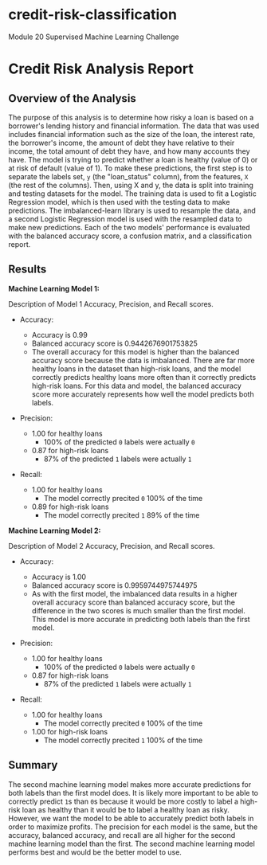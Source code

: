 # credit-risk-classification
Module 20 Supervised Machine Learning Challenge



# Credit Risk Analysis Report

## Overview of the Analysis

The purpose of this analysis is to determine  how risky a loan is based on a borrower's lending history and financial information. The data that was used includes financial information such as the size of the loan, the interest rate, the borrower's income, the amount of debt they have relative to their income, the total amount of debt they have, and how many accounts they have. The model is trying to predict whether a loan is healthy (value of 0) or at risk of default (value of 1). To make these predictions, the first step is to separate the labels set, `y` (the "loan_status" column), from the features, `X` (the rest of the columns). Then, using X and y, the data is split into training and testing datasets for the model. The training data is used to fit a Logistic Regression model, which is then used with the testing data to make predictions. The imbalanced-learn library is used to resample the data, and a second Logistic Regression model is used with the resampled data to make new predictions. Each of the two models' performance is evaluated with the balanced accuracy score, a confusion matrix, and a classification report. 

## Results

<b> Machine Learning Model 1: </b>

Description of Model 1 Accuracy, Precision, and Recall scores.
* Accuracy:
    * Accuracy is 0.99
    * Balanced accuracy score is 0.9442676901753825
    * The overall accuracy for this model is higher than the balanced accuracy score because the data is imbalanced. There are far more healthy loans in the dataset than high-risk loans, and the model correctly predicts healthy loans more often than it correctly predicts high-risk loans. For this data and model, the balanced accuracy score more accurately represents how well the model predicts both labels.

* Precision:
    * 1.00 for healthy loans
        * 100% of the predicted `0` labels were actually `0`
    * 0.87 for high-risk loans
        * 87% of the predicted `1` labels were actually `1`

* Recall:
    * 1.00 for healthy loans
        * The model correctly precited `0` 100% of the time
    * 0.89 for high-risk loans
        * The model correctly precited `1` 89% of the time



<b> Machine Learning Model 2: </b>

Description of Model 2 Accuracy, Precision, and Recall scores.
* Accuracy:
    * Accuracy is 1.00
    * Balanced accuracy score is 0.9959744975744975
    * As with the first model, the imbalanced data results in a higher overall accuracy score than balanced accuracy score, but the difference in the two scores is much smaller than the first model. This model is more accurate in predicting both labels than the first model. 

* Precision:
    * 1.00 for healthy loans
        * 100% of the predicted `0` labels were actually `0`
    * 0.87 for high-risk loans
        * 87% of the predicted `1` labels were actually `1`

* Recall:
    * 1.00 for healthy loans
        * The model correctly precited `0` 100% of the time
    * 1.00 for high-risk loans
        * The model correctly precited `1` 100% of the time

## Summary

The second machine learning model makes more accurate predictions for both labels than the first model does. It is likely more important to be able to correctly predict `1`s than `0`s because it would be more costly to label a high-risk loan as healthy than it would be to label a healthy loan as risky. However, we want the model to be able to accurately predict both labels in order to maximize profits. The precision for each model is the same, but the accuracy, balanced accuracy, and recall are all higher for the second machine learning model than the first. The second machine learning model performs best and would be the better model to use.
